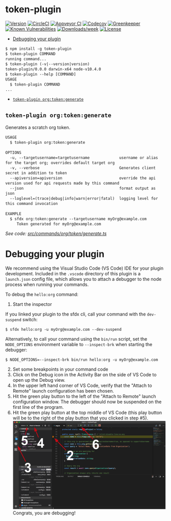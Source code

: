 token-plugin
============



[![Version](https://img.shields.io/npm/v/token-plugin.svg)](https://npmjs.org/package/token-plugin)
[![CircleCI](https://circleci.com/gh/dcarroll/token-plugin/tree/master.svg?style=shield)](https://circleci.com/gh/dcarroll/token-plugin/tree/master)
[![Appveyor CI](https://ci.appveyor.com/api/projects/status/github/dcarroll/token-plugin?branch=master&svg=true)](https://ci.appveyor.com/project/heroku/token-plugin/branch/master)
[![Codecov](https://codecov.io/gh/dcarroll/token-plugin/branch/master/graph/badge.svg)](https://codecov.io/gh/dcarroll/token-plugin)
[![Greenkeeper](https://badges.greenkeeper.io/dcarroll/token-plugin.svg)](https://greenkeeper.io/)
[![Known Vulnerabilities](https://snyk.io/test/github/dcarroll/token-plugin/badge.svg)](https://snyk.io/test/github/dcarroll/token-plugin)
[![Downloads/week](https://img.shields.io/npm/dw/token-plugin.svg)](https://npmjs.org/package/token-plugin)
[![License](https://img.shields.io/npm/l/token-plugin.svg)](https://github.com/dcarroll/token-plugin/blob/master/package.json)

<!-- toc -->
* [Debugging your plugin](#debugging-your-plugin)
<!-- tocstop -->
<!-- install -->
<!-- usage -->
```sh-session
$ npm install -g token-plugin
$ token-plugin COMMAND
running command...
$ token-plugin (-v|--version|version)
token-plugin/0.0.0 darwin-x64 node-v10.4.0
$ token-plugin --help [COMMAND]
USAGE
  $ token-plugin COMMAND
...
```
<!-- usagestop -->
<!-- commands -->
* [`token-plugin org:token:generate`](#token-plugin-orgtokengenerate)

## `token-plugin org:token:generate`

Generates a scratch org token.

```
USAGE
  $ token-plugin org:token:generate

OPTIONS
  -u, --targetusername=targetusername             username or alias for the target org; overrides default target org
  -v, --verbose                                   Generates client secret in addition to token
  --apiversion=apiversion                         override the api version used for api requests made by this command
  --json                                          format output as json
  --loglevel=(trace|debug|info|warn|error|fatal)  logging level for this command invocation

EXAMPLE
  $ sfdx org:token:generate --targetusername myOrg@example.com
     Token generated for myOrg@example.com
```

_See code: [src/commands/org/token/generate.ts](https://github.com/dcarroll/token-plugin/blob/v0.0.0/src/commands/org/token/generate.ts)_
<!-- commandsstop -->
<!-- debugging-your-plugin -->
# Debugging your plugin
We recommend using the Visual Studio Code (VS Code) IDE for your plugin development. Included in the `.vscode` directory of this plugin is a `launch.json` config file, which allows you to attach a debugger to the node process when running your commands.

To debug the `hello:org` command: 
1. Start the inspector
  
If you linked your plugin to the sfdx cli, call your command with the `dev-suspend` switch: 
```sh-session
$ sfdx hello:org -u myOrg@example.com --dev-suspend
```
  
Alternatively, to call your command using the `bin/run` script, set the `NODE_OPTIONS` environment variable to `--inspect-brk` when starting the debugger:
```sh-session
$ NODE_OPTIONS=--inspect-brk bin/run hello:org -u myOrg@example.com
```

2. Set some breakpoints in your command code
3. Click on the Debug icon in the Activity Bar on the side of VS Code to open up the Debug view.
4. In the upper left hand corner of VS Code, verify that the "Attach to Remote" launch configuration has been chosen.
5. Hit the green play button to the left of the "Attach to Remote" launch configuration window. The debugger should now be suspended on the first line of the program. 
6. Hit the green play button at the top middle of VS Code (this play button will be to the right of the play button that you clicked in step #5).
<br><img src=".images/vscodeScreenshot.png" width="480" height="278"><br>
Congrats, you are debugging!
